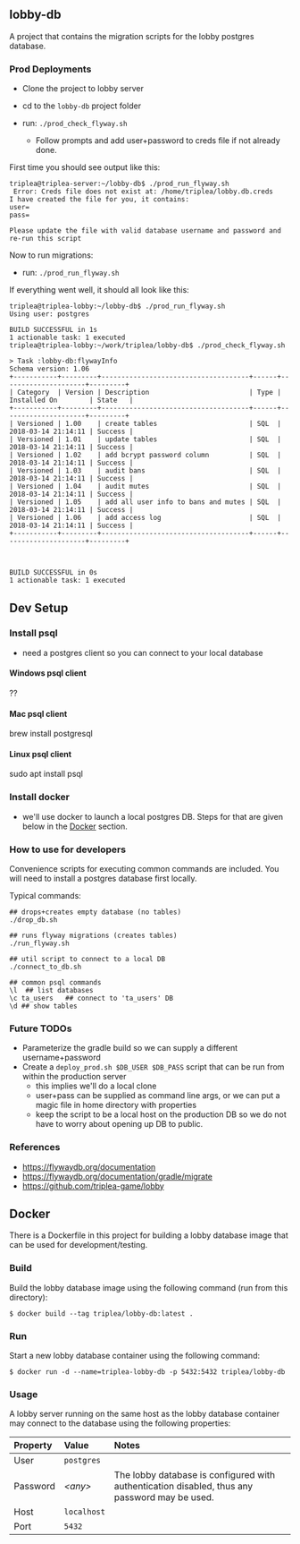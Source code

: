 ## lobby-db

A project that contains the migration scripts for the lobby postgres database.

### Prod Deployments
- Clone the project to lobby server
- cd to the `lobby-db` project folder

- run: `./prod_check_flyway.sh`
  - Follow prompts and add user+password to creds file if not already done.

First time you should see output like this:
```
triplea@triplea-server:~/lobby-db$ ./prod_run_flyway.sh 
 Error: Creds file does not exist at: /home/triplea/lobby.db.creds
I have created the file for you, it contains:
user=
pass=

Please update the file with valid database username and password and re-run this script
```

Now to run migrations:
- run: `./prod_run_flyway.sh`

If everything went well, it should all look like this:
```
triplea@triplea-lobby:~/lobby-db$ ./prod_run_flyway.sh 
Using user: postgres

BUILD SUCCESSFUL in 1s
1 actionable task: 1 executed
triplea@triplea-lobby:~/work/triplea/lobby-db$ ./prod_check_flyway.sh 

> Task :lobby-db:flywayInfo 
Schema version: 1.06
+-----------+---------+-------------------------------------+------+---------------------+---------+
| Category  | Version | Description                         | Type | Installed On        | State   |
+-----------+---------+-------------------------------------+------+---------------------+---------+
| Versioned | 1.00    | create tables                       | SQL  | 2018-03-14 21:14:11 | Success |
| Versioned | 1.01    | update tables                       | SQL  | 2018-03-14 21:14:11 | Success |
| Versioned | 1.02    | add bcrypt password column          | SQL  | 2018-03-14 21:14:11 | Success |
| Versioned | 1.03    | audit bans                          | SQL  | 2018-03-14 21:14:11 | Success |
| Versioned | 1.04    | audit mutes                         | SQL  | 2018-03-14 21:14:11 | Success |
| Versioned | 1.05    | add all user info to bans and mutes | SQL  | 2018-03-14 21:14:11 | Success |
| Versioned | 1.06    | add access log                      | SQL  | 2018-03-14 21:14:11 | Success |
+-----------+---------+-------------------------------------+------+---------------------+---------+



BUILD SUCCESSFUL in 0s
1 actionable task: 1 executed

```

## Dev Setup

### Install psql

- need a postgres client so you can connect to your local database

#### Windows psql client
??

#### Mac psql client
brew install postgresql

#### Linux psql client

sudo apt install psql


### Install docker

- we'll use docker to launch a local postgres DB. Steps for that are given below in the [Docker](#docker) section.


### How to use for developers


Convenience scripts for executing common commands are included. You will need to install
a postgres database first locally.


Typical commands:
```
## drops+creates empty database (no tables)
./drop_db.sh  

## runs flyway migrations (creates tables)
./run_flyway.sh 

## util script to connect to a local DB
./connect_to_db.sh
  
## common psql commands
\l  ## list databases
\c ta_users   ## connect to 'ta_users' DB
\d ## show tables
```


### Future TODOs

- Parameterize the gradle build so we can supply a different username+password
- Create a `deploy_prod.sh $DB_USER $DB_PASS` script that can be run from within the production server
  - this implies we'll do a local clone
  - user+pass can be supplied as command line args, or we can put a magic file in home directory with properties 
  - keep the script to be a local host on the production DB so we do not have to worry about opening up DB to public.

### References

- https://flywaydb.org/documentation
- https://flywaydb.org/documentation/gradle/migrate
- https://github.com/triplea-game/lobby

## Docker

There is a Dockerfile in this project for building a lobby database image that can be used for development/testing.

### Build

Build the lobby database image using the following command (run from this directory):

```
$ docker build --tag triplea/lobby-db:latest .
```

### Run

Start a new lobby database container using the following command:

```
$ docker run -d --name=triplea-lobby-db -p 5432:5432 triplea/lobby-db
```

### Usage

A lobby server running on the same host as the lobby database container may connect to the database using the following properties:

Property | Value | Notes
:-- | :-- | :--
User | `postgres` |
Password | _&lt;any&gt;_ | The lobby database is configured with authentication disabled, thus any password may be used.
Host | `localhost` |
Port | `5432` |
